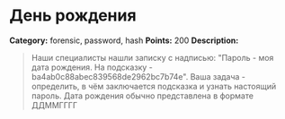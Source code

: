 # День рождения


**Category:** forensic, password, hash
**Points:** 200
**Description:**

> Наши специалисты нашли записку с надписью: "Пароль - моя дата рождения. На подсказку -  ba4ab0c88abec839568de2962bc7b74e". Ваша задача - определить, в чём заключается подсказка и узнать настоящий пароль. Дата рождения обычно представлена в формате ДДММГГГГ

